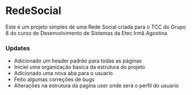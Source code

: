# RedeSocial  

Este é um projeto simples de uma Rede Social criada para o TCC do Grupo 8 do curso de Desenvolvimento de Sistemas da Etec Irmã Agostina.  
### Updates

- Adicionado um header padrão para todas as páginas  
- Iniciei uma organização basica da estrutura do projeto 
- Adicionado uma nova aba para o usuario  
- Feito algumas correções de bugs
- Alterações na estrutura da pagina user onde será o perfil do usuario  